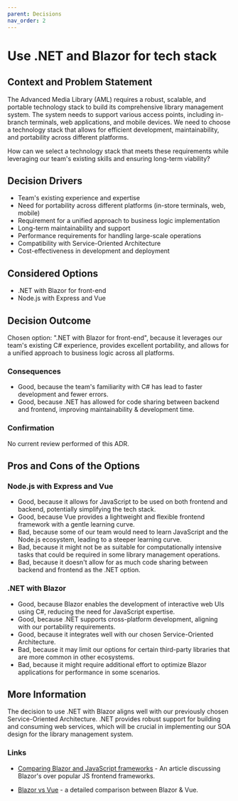 ```yaml
---
parent: Decisions
nav_order: 2
---
```


# Use .NET and Blazor for tech stack

## Context and Problem Statement

The Advanced Media Library (AML) requires a robust, scalable, and portable technology stack to build its comprehensive library management system. The system needs to support various access points, including in-branch terminals, web applications, and mobile devices. We need to choose a technology stack that allows for efficient development, maintainability, and portability across different platforms.

How can we select a technology stack that meets these requirements while leveraging our team's existing skills and ensuring long-term viability?

## Decision Drivers

- Team's existing experience and expertise
- Need for portability across different platforms (in-store terminals, web, mobile)
- Requirement for a unified approach to business logic implementation
- Long-term maintainability and support
- Performance requirements for handling large-scale operations
- Compatibility with Service-Oriented Architecture
- Cost-effectiveness in development and deployment

## Considered Options

- .NET with Blazor for front-end
- Node.js with Express and Vue

## Decision Outcome

Chosen option: ".NET with Blazor for front-end", because it leverages our team's existing C# experience, provides excellent portability, and allows for a unified approach to business logic across all platforms.

### Consequences

- Good, because the team's familiarity with C# has lead to faster development and fewer errors.
- Good, because .NET has allowed for code sharing between backend and frontend, improving maintainability & development time.

### Confirmation

No current review performed of this ADR.

## Pros and Cons of the Options

### Node.js with Express and Vue

- Good, because it allows for JavaScript to be used on both frontend and backend, potentially simplifying the tech stack.
- Good, because Vue provides a lightweight and flexible frontend framework with a gentle learning curve.
- Bad, because some of our team would need to learn JavaScript and the Node.js ecosystem, leading to a steeper learning curve.
- Bad, because it might not be as suitable for computationally intensive tasks that could be required in some library management operations.
- Bad, because it doesn't allow for as much code sharing between backend and frontend as the .NET option.

### .NET with Blazor

- Good, because Blazor enables the development of interactive web UIs using C#, reducing the need for JavaScript expertise.
- Good, because .NET supports cross-platform development, aligning with our portability requirements.
- Good, because it integrates well with our chosen Service-Oriented Architecture.
- Bad, because it may limit our options for certain third-party libraries that are more common in other ecosystems.
- Bad, because it might require additional effort to optimize Blazor applications for performance in some scenarios.

## More Information

The decision to use .NET with Blazor aligns well with our previously chosen Service-Oriented Architecture. .NET provides robust support for building and consuming web services, which will be crucial in implementing our SOA design for the library management system.

### Links

- [Comparing Blazor and JavaScript frameworks](https://www.telerik.com/blogs/why-you-should-use-blazor-over-javascript-frameworks-to-build-your-single-page-application) - An article discussing Blazor's over popular JS frontend frameworks.

- [Blazor vs Vue](https://www.telerik.com/blogs/blazor-vs-vue-web-developers) - a detailed comparison between Blazor & Vue.
